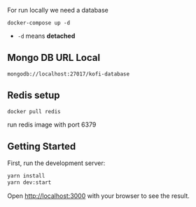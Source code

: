 For run locally we need a database

```
docker-compose up -d
```

- `-d` means **detached**

## Mongo DB URL Local

```
mongodb://localhost:27017/kofi-database
```

## Redis setup

```
docker pull redis
```

run redis image with port 6379

## Getting Started

First, run the development server:

```bash
yarn install
yarn dev:start
```

Open [http://localhost:3000](http://localhost:3000) with your browser to see the result.
